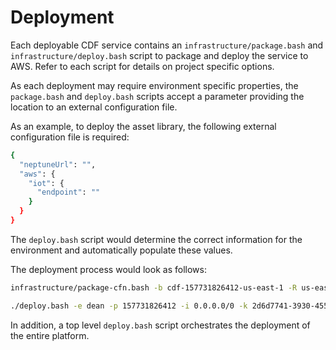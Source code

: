 # Deployment

Each deployable CDF service contains an `infrastructure/package.bash` and `infrastructure/deploy.bash` script to package and deploy the service to AWS.  Refer to each script for details on project specific options.

As each deployment may require environment specific properties, the `package.bash` and `deploy.bash` scripts accept a parameter providing the location to an external configuration file.

As an example, to deploy the asset library, the following external configuration file is required:

```sh
{
  "neptuneUrl": "",
  "aws": {
    "iot": {
      "endpoint": ""
    }
  }
}
```

The `deploy.bash` script would determine the correct information for the environment and automatically populate these values.

The deployment process would look as follows:

```sh
infrastructure/package-cfn.bash -b cdf-157731826412-us-east-1 -R us-east-1 -P deanhart-1577

./deploy.bash -e dean -p 157731826412 -i 0.0.0.0/0 -k 2d6d7741-3930-4556-ac69-2ea395bfec77 -b cdf-157731826412-us-east-1 -R us-east-1 -P deanhart-1577
```

In addition, a top level `deploy.bash` script orchestrates the deployment of the entire platform.  